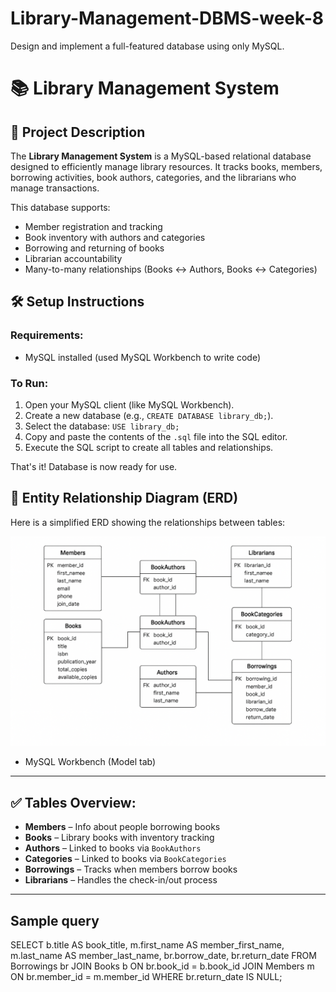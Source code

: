# Library-Management-DBMS-week-8
Design and implement a full-featured database using only MySQL.

# 📚 Library Management System

## 📖 Project Description
The **Library Management System** is a MySQL-based relational database designed to efficiently manage library resources. It tracks books, members, borrowing activities, book authors, categories, and the librarians who manage transactions.

This database supports:
- Member registration and tracking
- Book inventory with authors and categories
- Borrowing and returning of books
- Librarian accountability
- Many-to-many relationships (Books ↔ Authors, Books ↔ Categories)

## 🛠️ Setup Instructions

### Requirements:
- MySQL installed (used MySQL Workbench to write code)

### To Run:
1. Open your MySQL client (like MySQL Workbench).
2. Create a new database (e.g., `CREATE DATABASE library_db;`).
3. Select the database: `USE library_db;`
4. Copy and paste the contents of the `.sql` file into the SQL editor.
5. Execute the SQL script to create all tables and relationships.

That's it! Database is now ready for use.

## 🧩 Entity Relationship Diagram (ERD)

Here is a simplified ERD showing the relationships between tables:

![ERD](./erd.png)

- MySQL Workbench (Model tab)

---

## ✅ Tables Overview:

- **Members** – Info about people borrowing books
- **Books** – Library books with inventory tracking
- **Authors** – Linked to books via `BookAuthors`
- **Categories** – Linked to books via `BookCategories`
- **Borrowings** – Tracks when members borrow books
- **Librarians** – Handles the check-in/out process

---
## Sample query

SELECT 
    b.title AS book_title,
    m.first_name AS member_first_name,
    m.last_name AS member_last_name,
    br.borrow_date,
    br.return_date
FROM 
    Borrowings br
JOIN 
    Books b ON br.book_id = b.book_id
JOIN 
    Members m ON br.member_id = m.member_id
WHERE 
    br.return_date IS NULL;

